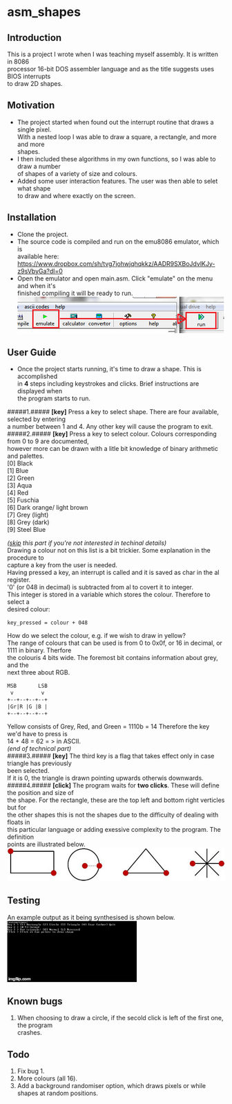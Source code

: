 # asm_shapes


## Introduction
This is a project I wrote when I was teaching myself assembly. It is written in 8086  
processor 16-bit DOS assembler language and as the title suggests uses BIOS interrupts  
to draw 2D shapes.

## Motivation
* The project started when found out the interrupt routine that draws a single pixel.   
  With a nested loop I was able to draw a square, a rectangle, and more and more  
 shapes.    
* I then included these algorithms in my own functions, so I was able to draw a number  
  of shapes of a variety of size and colours.  
* Added some user interaction features. The user was then able to selet what shape  
  to draw and where exactly on the screen.

## Installation
* Clone the project.
* The source code is compiled and run on the emu8086 emulator, which is  
  available here:
  https://www.dropbox.com/sh/tvg7johwjqhqkkz/AADR9SXBoJdvlKJy-z9sVbyGa?dl=0
* Open the emulator and open main.asm. Click "emulate" on the menu and when it's  
  finished compiling it will be ready to run.  
![alt-text](https://github.com/0xLeo/asm_shapes/blob/master/img/img1.png)

## User Guide
* Once the project starts running, it's time to draw a shape. This is accomplished  
in **4** steps including keystrokes and clicks. Brief instructions are displayed when  
the program starts to run.  

#####1.#####
**[key]** Press a key to select shape. There are four available, selected by entering  
  a number between 1 and 4. Any other key will cause the program to exit.    
#####2.#####
**[key]** Press a key to select colour. Colours corresponding from 0 to 9 are documented,  
      however more can be drawn with a litle bit knowledge of binary arithmetic and palettes.  
    [0] Black  
    [1] Blue  
    [2] Green  
    [3] Aqua  
    [4] Red  
    [5] Fuschia  
    [6] Dark orange/ light brown  
    [7] Grey (light)  
    [8] Grey (dark)  
    [9] Steel Blue  

*([skip](#end) this part if you're not interested in techinal details)*  
   Drawing a colour not on this list is a bit trickier. Some explanation in the procedure to  
   capture a key from the user is needed.  
   Having pressed a key, an interrupt is called and it is saved as char in the al register.  
   '0' (or 048 in decimal) is subtracted from al to covert it to integer.  
   This integer is stored in a variable which stores the colour. Therefore to select a  
   desired colour:

```
key_pressed = colour + 048
```
   How do we select the colour, e.g. if we wish to draw in yellow?  
   The range of colours that can be used is from 0 to 0x0f, or 16 in decimal, or 1111 in binary.
   Therfore  
   the colouris 4 bits wide. The foremost bit contains information about grey, and the  
   next three about RGB. 
```
MSB       LSB
 v         v       
+--+--+--+--+
|Gr|R |G |B |
+--+--+--+--+
```
  
  Yellow consists of Grey, Red, and Green = 1110b = 14
  Therefore the key we'd have to press is  
  14 + 48 = 62 = > in ASCII.  
*<a id="end">(end of technical part)</a>*  
#####3.#####
**[key]** The third key is a flag that takes effect only in case triangle has previously  
      been selected.  
      If it is 0, the triangle is drawn pointing upwards otherwis downwards.  
#####4.#####
**[click]** The program waits for **two clicks**. These will define the position and size of  
   the shape. For the rectangle, these are the top left and bottom right verticles but for  
   the other shapes this is not the shapes due to the difficulty of dealing with floats in  
   this particular language or adding exessive complexity to the program. The definition  
   points are illustrated below.  
   ![alt-text](https://github.com/0xLeo/asm_shapes/blob/master/img/img2.jpg)

## Testing
An example output as it being synthesised is shown below.  
![alt-text](https://github.com/0xLeo/asm_shapes/blob/master/img/img3.gif)

## Known bugs
1. When choosing to draw a circle, if the secold click is left of the first one, the program  
   crashes.

## Todo
1. Fix bug 1.
2. More colours (all 16).
3. Add a background randomiser option, which draws pixels or while shapes at random positions.
